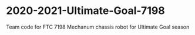 # 2020-2021-Ultimate-Goal-7198
Team code for FTC 7198 Mechanum chassis robot for Ultimate Goal season
